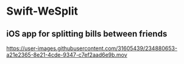#  Swift-WeSplit
## iOS app for splitting bills between friends



https://user-images.githubusercontent.com/31605439/234880653-a21e2365-8e21-4cde-9347-c7ef2aad6e9b.mov


